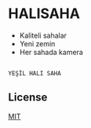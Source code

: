 # HALISAHA

* Kaliteli sahalar
* Yeni zemin 
* Her sahada kamera


```                           
                                                                         YEŞİL HALI SAHA
```

## License
[MIT](https://choosealicense.com/licenses/mit/)
